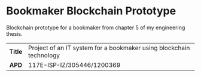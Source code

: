 # Bookmaker Blockchain Prototype
Blockchain prototype for a bookmaker from chapter 5 of my engineering thesis.

|||
|:---:|:---|
| **Title** | Project of an IT system for a bookmaker using blockchain technology |
| **APD** | 117E-ISP-IZ/305446/1200369 |
